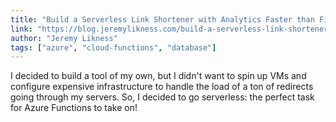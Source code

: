 ```yaml
---
title: "Build a Serverless Link Shortener with Analytics Faster than Finishing your Latte"
link: "https://blog.jeremylikness.com/build-a-serverless-link-shortener-with-analytics-faster-than-finishing-your-latte-8c094bb1df2c"
author: "Jeremy Likness"
tags: ["azure", "cloud-functions", "database"]
---
```


I decided to build a tool of my own, but I didn't want to spin up VMs and configure expensive infrastructure to handle the load of a ton of redirects going through my servers. So, I decided to go serverless: the perfect task for Azure Functions to take on!
